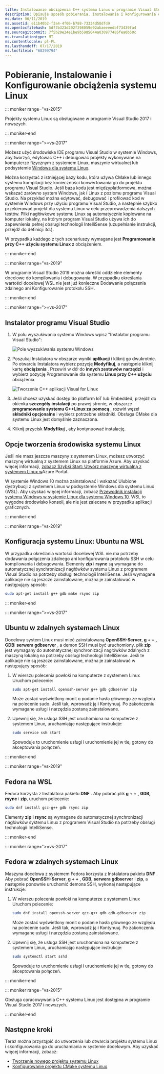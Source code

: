 ```yaml
---
title: Instalowanie obciążenia C++ systemu Linux w programie Visual Studio
description: Opisuje sposób pobierania, instalowania i konfigurowania obciążenia systemu Linux dla C++ programu Visual Studio.
ms.date: 06/11/2019
ms.assetid: e11b40b2-f3a4-4f06-b788-73334d58dfd9
ms.openlocfilehash: 5df7b323d202f398059e92abaeeeedbf73439fa4
ms.sourcegitcommit: 7f5b29e24e1be9b5985044a030977485fea0b50c
ms.translationtype: MT
ms.contentlocale: pl-PL
ms.lasthandoff: 07/17/2019
ms.locfileid: "68299794"
---
```

# <a name="download-install-and-set-up-the-linux-workload"></a>Pobieranie, Instalowanie i Konfigurowanie obciążenia systemu Linux

::: moniker range="vs-2015"

Projekty systemu Linux są obsługiwane w programie Visual Studio 2017 i nowszych.

::: moniker-end

::: moniker range=">=vs-2017"

Możesz użyć środowiska IDE programu Visual Studio w systemie Windows, aby tworzyć, edytować C++ i debugować projekty wykonywane na komputerze fizycznym z systemem Linux, maszynie wirtualnej lub podsystemie [Windows dla systemu Linux](/windows/wsl/about). 

Można korzystać z istniejącej bazy kodu, która używa CMake lub innego systemu kompilacji bez konieczności konwertowania go do projektu programu Visual Studio. Jeśli baza kodu jest międzyplatformowa, można wskazać zarówno system Windows, jak i Linux z poziomu programu Visual Studio. Na przykład można edytować, debugować i profilować kod w systemie Windows przy użyciu programu Visual Studio, a następnie szybko przekierować projekt dla systemu Linux w celu przeprowadzenia dalszych testów. Pliki nagłówkowe systemu Linux są automatycznie kopiowane na komputer lokalny, na którym program Visual Studio używa ich do zapewnienia pełnej obsługi technologii IntelliSense (uzupełnianie instrukcji, przejdź do definicji itd.). 
 
W przypadku każdego z tych scenariuszy wymagane jest **Programowanie przy C++ użyciu systemu Linux z** obciążeniem. 

::: moniker-end

::: moniker range="vs-2019"

W programie Visual Studio 2019 można określić oddzielne elementy docelowe do kompilowania i debugowania. W przypadku określania wartości docelowej WSL nie jest już konieczne Dodawanie połączenia zdalnego ani Konfigurowanie protokołu SSH.

::: moniker-end

::: moniker range=">=vs-2017"

## <a name="visual-studio-setup"></a>Instalator programu Visual Studio

1. W polu wyszukiwania systemu Windows wpisz "Instalator programu Visual Studio":

   ![Pole wyszukiwania systemu Windows](media/visual-studio-installer-search.png)

2. Poszukaj Instalatora w obszarze wyniki **aplikacji** i kliknij go dwukrotnie. Po otwarciu Instalatora wybierz pozycję **Modyfikuj**, a następnie kliknij kartę **obciążenia** . Przewiń w dół do **innych zestawów narzędzi** i wybierz pozycję Programowanie dla systemu **Linux przy C++ użyciu** obciążenia.

   ![Tworzenie C++ aplikacji Visual for Linux](media/linuxworkload.png)

1. Jeśli chcesz uzyskać dostęp do platform IoT lub Embedded, przejdź do okienka **szczegóły instalacji** po prawej stronie, w obszarze **programowanie systemu C++Linux za pomocą** , rozwiń węzeł **składniki opcjonalne** i wybierz potrzebne składniki. Obsługa CMake dla systemu Linux jest domyślnie zaznaczona.

1. Kliknij przycisk **Modyfikuj** , aby kontynuować instalację.

## <a name="options-for-creating-a-linux-environment"></a>Opcje tworzenia środowiska systemu Linux

Jeśli nie masz jeszcze maszyny z systemem Linux, możesz utworzyć maszynę wirtualną z systemem Linux na platformie Azure. Aby uzyskać więcej informacji, [zobacz Szybki Start: Utwórz maszynę wirtualną z systemem Linux w](/azure/virtual-machines/linux/quick-create-portal)Azure Portal.

W systemie Windows 10 można zainstalować i wskazać Ulubione dystrybucji z systemem Linux w podsystemie Windows dla systemu Linux (WSL). Aby uzyskać więcej informacji, zobacz [Przewodnik instalacji systemu Windows w systemie Linux dla systemu Windows 10](/windows/wsl/install-win10). WSL to wygodne środowisko konsoli, ale nie jest zalecane w przypadku aplikacji graficznych. 

::: moniker-end

::: moniker range="vs-2019"

## <a name="linux-setup-ubuntu-on-wsl"></a>Konfiguracja systemu Linux: Ubuntu na WSL

W przypadku określania wartości docelowej WSL nie ma potrzeby dodawania połączenia zdalnego ani konfigurowania protokołu SSH w celu kompilowania i debugowania. Elementy **zip** i **rsync** są wymagane do automatycznej synchronizacji nagłówków systemu Linux z programem Visual Studio na potrzeby obsługi technologii IntelliSense. Jeśli wymagane aplikacje nie są jeszcze zainstalowane, można je zainstalować w następujący sposób:

```bash
sudo apt-get install g++ gdb make rsync zip
```
::: moniker-end

::: moniker range=">=vs-2017"

## <a name="ubuntu-on-remote-linux-systems"></a>Ubuntu w zdalnych systemach Linux

Docelowy system Linux musi mieć zainstalowaną **OpenSSH-Server**, **g + +** , **GDB**i **serwera gdbserver** , a demon SSH musi być uruchomiony. plik **zip** jest wymagany do automatycznej synchronizacji nagłówków zdalnych z maszyną lokalną na potrzeby obsługi technologii IntelliSense. Jeśli te aplikacje nie są jeszcze zainstalowane, można je zainstalować w następujący sposób:

1. W wierszu polecenia powłoki na komputerze z systemem Linux Uruchom polecenie:

   ```bash
   sudo apt-get install openssh-server g++ gdb gdbserver zip
   ```

   Może zostać wyświetlony monit o podanie hasła głównego ze względu na polecenie sudo.  Jeśli tak, wprowadź ją i Kontynuuj. Po zakończeniu wymagane usługi i narzędzia zostaną zainstalowane.

1. Upewnij się, że usługa SSH jest uruchomiona na komputerze z systemem Linux, uruchamiając następujące instrukcje:

   ```bash
   sudo service ssh start
   ```
   Spowoduje to uruchomienie usługi i uruchomienie jej w tle, gotowy do akceptowania połączeń.

::: moniker-end

::: moniker range="vs-2019"

## <a name="fedora-on-wsl"></a>Fedora na WSL

Fedora korzysta z Instalatora pakietu **DNF** . Aby pobrać plik **g + +** , **GDB**, **rsync** i **zip**, uruchom polecenie:

   ```bash
   sudo dnf install gcc-g++ gdb rsync zip
   ```

Elementy **zip** i **rsync** są wymagane do automatycznej synchronizacji nagłówków systemu Linux z programem Visual Studio na potrzeby obsługi technologii IntelliSense.

::: moniker-end

::: moniker range=">=vs-2017"

## <a name="fedora-on-remote-linux-systems"></a>Fedora w zdalnych systemach Linux

Maszyna docelowa z systemem Fedora korzysta z Instalatora pakietu **DNF** . Aby pobrać **OpenSSH-Server**, **g + +** , **GDB**, **serwera gdbserver** i **zip**, a następnie ponownie uruchomić demona SSH, wykonaj następujące instrukcje:

1. W wierszu polecenia powłoki na komputerze z systemem Linux Uruchom polecenie:

   ```bash
   sudo dnf install openssh-server gcc-g++ gdb gdb-gdbserver zip
   ```
   Może zostać wyświetlony monit o podanie hasła głównego ze względu na polecenie sudo.  Jeśli tak, wprowadź ją i Kontynuuj. Po zakończeniu wymagane usługi i narzędzia zostaną zainstalowane.

1. Upewnij się, że usługa SSH jest uruchomiona na komputerze z systemem Linux, uruchamiając następujące instrukcje:

   ```bash
   sudo systemctl start sshd
   ```

   Spowoduje to uruchomienie usługi i uruchomienie jej w tle, gotowy do akceptowania połączeń.

::: moniker-end

::: moniker range="vs-2015"

Obsługa opracowywania C++ systemu Linux jest dostępna w programie Visual Studio 2017 i nowszych.

::: moniker-end

## <a name="next-steps"></a>Następne kroki

Teraz można przystąpić do utworzenia lub otwarcia projektu systemu Linux i skonfigurowania go do uruchamiania w systemie docelowym. Aby uzyskać więcej informacji, zobacz:

- [Tworzenie nowego projektu systemu Linux](create-a-new-linux-project.md)
- [Konfigurowanie projektu CMake systemu Linux](cmake-linux-project.md)
